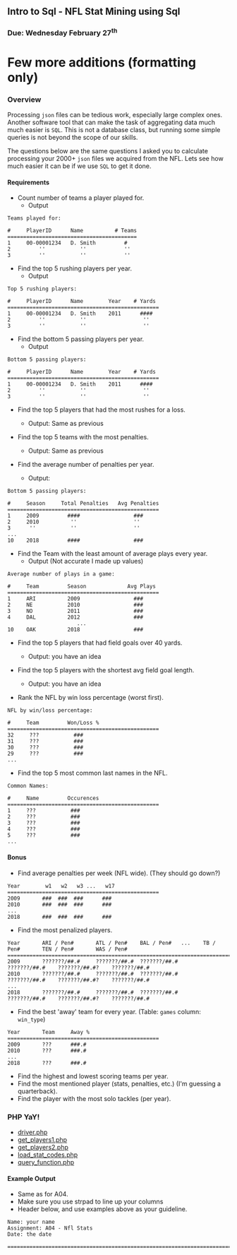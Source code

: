 ## Intro to Sql - NFL Stat Mining using Sql
### Due: Wednesday February 27<sup>th</sup>

# Few more additions (formatting only)

### Overview

Processing `json` files can be tedious work, especially large complex ones. Another software tool that can make the task of aggregating data much much easier is `SQL`. This is not a database class, but running some simple queries is not beyond the scope of our skills. 

The questions below are the same questions I asked you to calculate processing your 2000+ `json` files we acquired from the NFL. Lets see how much easier it can be if we use `SQL` to get it done. 

#### Requirements 

- Count number of teams a player played for.
    - Output

```
Teams played for:

#     PlayerID      Name          # Teams
=========================================
1     00-00001234   D. Smith         #
2         ''           ''            ''
3         ''           ''            ''
```

- Find the top 5 rushing players per year.
    - Output

```
Top 5 rushing players:

#     PlayerID      Name        Year    # Yards
================================================
1     00-00001234   D. Smith    2011      ####
2         ''           ''                  ''
3         ''           ''                  ''
```

- Find the bottom 5 passing players per year.
    - Output

```
Bottom 5 passing players:

#     PlayerID      Name        Year    # Yards
================================================
1     00-00001234   D. Smith    2011      ####
2         ''           ''                  ''
3         ''           ''                  ''
```

- Find the top 5 players that had the most rushes for a loss.
    - Output: Same as previous 

- Find the top 5 teams with the most penalties.
    - Output: Same as previous 
    
- Find the average number of penalties per year.
    - Output:

```
Bottom 5 passing players:

#     Season     Total Penalties   Avg Penalties
================================================
1     2009         ####                 ###
2     2010          ''                  ''
3      ''           ''                  ''
...
10    2018         ####                 ###
```

- Find the Team with the least amount of average plays every year.
    - Output (Not accurate I made up values)
```
Average number of plays in a game:

#     Team         Season             Avg Plays
================================================
1     ARI          2009                 ###
2     NE           2010                 ###
3     NO           2011                 ###
4     DAL          2012                 ###
                      ...
10    OAK          2018                 ###
```
    
- Find the top 5 players that had field goals over 40 yards.
    - Output: you have an idea
    
- Find the top 5 players with the shortest avg field goal length.
    - Output: you have an idea
    
- Rank the NFL by win loss percentage (worst first).
```
NFL by win/loss percentage:

#     Team         Won/Loss %
================================================
32     ???           ###
31     ???           ###
30     ???           ###
29     ???           ###
...
```
    
    
- Find the top 5 most common last names in the NFL.
```
Common Names:

#     Name         Occurences
================================================
1     ???           ###
2     ???           ###
3     ???           ###
4     ???           ###
5     ???           ###
...
```

#### Bonus

- Find average penalties per week (NFL wide). (They should go down?)

```
Year        w1   w2   w3 ...   w17
================================================
2009       ###  ###  ###      ###
2010       ###  ###  ###      ###
...
2018       ###  ###  ###      ###
```

- Find the most penalized players.

```
Year       ARI / Pen#       ATL / Pen#    BAL / Pen#   ...    TB / Pen#       TEN / Pen#       WAS / Pen#
=========================================================================================================
2009       ???????/##.#     ???????/##.#  ???????/##.#        ???????/##.#    ???????/##.#?    ???????/##.#
2010       ???????/##.#     ???????/##.#  ???????/##.#        ???????/##.#    ???????/##.#?    ???????/##.#
...
2018       ???????/##.#     ???????/##.#  ???????/##.#        ???????/##.#    ???????/##.#?    ???????/##.#
```

- Find the best 'away' team for every year. (Table: `games` column: `win_type`)

```
Year       Team     Away %
================================================
2009       ???      ###.#
2010       ???      ###.#
...
2018       ???      ###.#
```

- Find the highest and lowest scoring teams per year.
- Find the most mentioned player (stats, penalties, etc.) (I'm guessing a quarterback).
- Find the player with the most solo tackles (per year).


### PHP YaY!

- [driver.php](./driver.php)
- [get_players1.php](./get_players1.php)
- [get_players2.php](./get_players2.php)
- [load_stat_codes.php](./load_stat_codes.php)
- [query_function.php](./query_function.php)

#### Example Output

- Same as for A04.
- Make sure you use strpad to line up your columns
- Header below, and use examples above as your guideline.

```
Name: your name
Assignment: A04 - Nfl Stats 
Date: the date

==================================================================================



```

